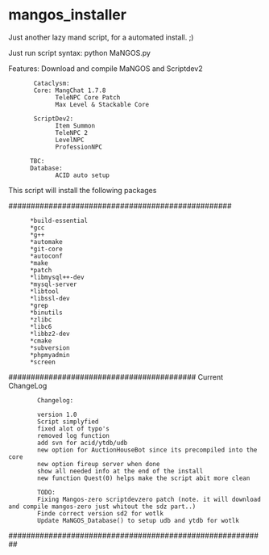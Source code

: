 mangos_installer
================

Just another lazy mand script, for a automated install. ;)

Just run script syntax: python MaNGOS.py

Features:
Download and compile MaNGOS and Scriptdev2

           Cataclysm:
           Core: MangChat 1.7.8
                 TeleNPC Core Patch
                 Max Level & Stackable Core

           ScriptDev2:
                 Item Summon
                 TeleNPC 2
                 LevelNPC
                 ProfessionNPC

          TBC:
          Database:
                 ACID auto setup

This script will install the following packages 

##################################################

          *build-essential 
          *gcc 
          *g++ 
          *automake 
          *git-core 
          *autoconf 
          *make 
          *patch 
          *libmysql++-dev 
          *mysql-server 
          *libtool 
          *libssl-dev 
          *grep 
          *binutils 
          *zlibc 
          *libc6 
          *libbz2-dev 
          *cmake 
          *subversion 
          *phpmyadmin
          *screen

##########################################
Current ChangeLog

            Changelog:
 
            version 1.0
            Script simplyfied
            fixed alot of typo's
            removed log function
            add svn for acid/ytdb/udb
            new option for AuctionHouseBot since its precompiled into the core
            new option fireup server when done
            show all needed info at the end of the install
            new function Quest(0) helps make the script abit more clean

            TODO:
            Fixing Mangos-zero scriptdevzero patch (note. it will download and compile mangos-zero just whitout the sdz part..)
            Finde correct version sd2 for wotlk
            Update MaNGOS_Database() to setup udb and ytdb for wotlk 

##########################################################



